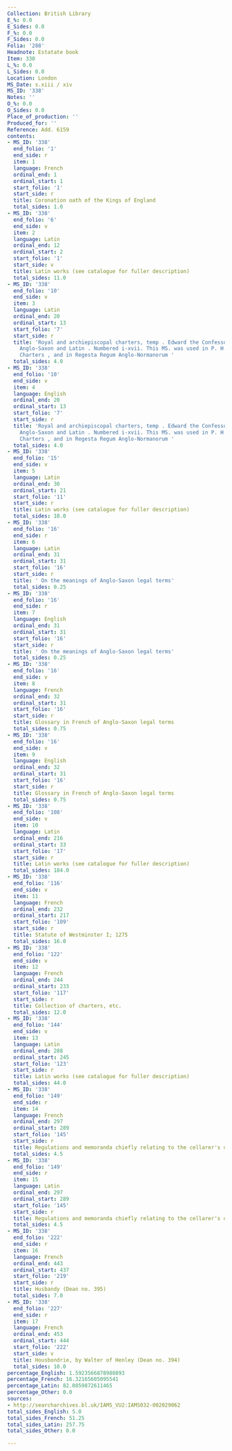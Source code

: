 ```yaml
---
Collection: British Library
E_%: 0.0
E_Sides: 0.0
F_%: 0.0
F_Sides: 0.0
Folia: '288'
Headnote: Estatate book
Item: 330
L_%: 0.0
L_Sides: 0.0
Location: London
MS_Date: s.xiii / xiv
MS_ID: '338'
Notes: ''
O_%: 0.0
O_Sides: 0.0
Place_of_production: ''
Produced_for: ''
Reference: Add. 6159
contents:
- MS_ID: '338'
  end_folio: '1'
  end_side: r
  item: 1
  language: French
  ordinal_end: 1
  ordinal_start: 1
  start_folio: '1'
  start_side: r
  title: Coronation oath of the Kings of England
  total_sides: 1.0
- MS_ID: '338'
  end_folio: '6'
  end_side: v
  item: 2
  language: Latin
  ordinal_end: 12
  ordinal_start: 2
  start_folio: '1'
  start_side: v
  title: Latin works (see catalogue for fuller description)
  total_sides: 11.0
- MS_ID: '338'
  end_folio: '10'
  end_side: v
  item: 3
  language: Latin
  ordinal_end: 20
  ordinal_start: 13
  start_folio: '7'
  start_side: r
  title: 'Royal and archiepiscopal charters, temp . Edward the Confessor - Henry II.
    Anglo-Saxon and Latin . Numbered i-xvii. This MS. was used in P. H. Sawyer, Anglo-Saxon
    Charters , and in Regesta Regum Anglo-Normanorum '
  total_sides: 4.0
- MS_ID: '338'
  end_folio: '10'
  end_side: v
  item: 4
  language: English
  ordinal_end: 20
  ordinal_start: 13
  start_folio: '7'
  start_side: r
  title: 'Royal and archiepiscopal charters, temp . Edward the Confessor - Henry II.
    Anglo-Saxon and Latin . Numbered i-xvii. This MS. was used in P. H. Sawyer, Anglo-Saxon
    Charters , and in Regesta Regum Anglo-Normanorum '
  total_sides: 4.0
- MS_ID: '338'
  end_folio: '15'
  end_side: v
  item: 5
  language: Latin
  ordinal_end: 30
  ordinal_start: 21
  start_folio: '11'
  start_side: r
  title: Latin works (see catalogue for fuller description)
  total_sides: 10.0
- MS_ID: '338'
  end_folio: '16'
  end_side: r
  item: 6
  language: Latin
  ordinal_end: 31
  ordinal_start: 31
  start_folio: '16'
  start_side: r
  title: ' On the meanings of Anglo-Saxon legal terms'
  total_sides: 0.25
- MS_ID: '338'
  end_folio: '16'
  end_side: r
  item: 7
  language: English
  ordinal_end: 31
  ordinal_start: 31
  start_folio: '16'
  start_side: r
  title: ' On the meanings of Anglo-Saxon legal terms'
  total_sides: 0.25
- MS_ID: '338'
  end_folio: '16'
  end_side: v
  item: 8
  language: French
  ordinal_end: 32
  ordinal_start: 31
  start_folio: '16'
  start_side: r
  title: Glossary in French of Anglo-Saxon legal terms
  total_sides: 0.75
- MS_ID: '338'
  end_folio: '16'
  end_side: v
  item: 9
  language: English
  ordinal_end: 32
  ordinal_start: 31
  start_folio: '16'
  start_side: r
  title: Glossary in French of Anglo-Saxon legal terms
  total_sides: 0.75
- MS_ID: '338'
  end_folio: '108'
  end_side: v
  item: 10
  language: Latin
  ordinal_end: 216
  ordinal_start: 33
  start_folio: '17'
  start_side: r
  title: Latin works (see catalogue for fuller description)
  total_sides: 184.0
- MS_ID: '338'
  end_folio: '116'
  end_side: v
  item: 11
  language: French
  ordinal_end: 232
  ordinal_start: 217
  start_folio: '109'
  start_side: r
  title: Statute of Westminster I; 1275
  total_sides: 16.0
- MS_ID: '338'
  end_folio: '122'
  end_side: v
  item: 12
  language: French
  ordinal_end: 244
  ordinal_start: 233
  start_folio: '117'
  start_side: r
  title: Collection of charters, etc.
  total_sides: 12.0
- MS_ID: '338'
  end_folio: '144'
  end_side: v
  item: 13
  language: Latin
  ordinal_end: 288
  ordinal_start: 245
  start_folio: '123'
  start_side: r
  title: Latin works (see catalogue for fuller description)
  total_sides: 44.0
- MS_ID: '338'
  end_folio: '149'
  end_side: r
  item: 14
  language: French
  ordinal_end: 297
  ordinal_start: 289
  start_folio: '145'
  start_side: r
  title: Regulations and memoranda chiefly relating to the cellarer's department
  total_sides: 4.5
- MS_ID: '338'
  end_folio: '149'
  end_side: r
  item: 15
  language: Latin
  ordinal_end: 297
  ordinal_start: 289
  start_folio: '145'
  start_side: r
  title: Regulations and memoranda chiefly relating to the cellarer's department
  total_sides: 4.5
- MS_ID: '338'
  end_folio: '222'
  end_side: r
  item: 16
  language: French
  ordinal_end: 443
  ordinal_start: 437
  start_folio: '219'
  start_side: r
  title: Husbandy (Dean no. 395)
  total_sides: 7.0
- MS_ID: '338'
  end_folio: '227'
  end_side: r
  item: 17
  language: French
  ordinal_end: 453
  ordinal_start: 444
  start_folio: '222'
  start_side: v
  title: Housbondrie, by Walter of Henley (Dean no. 394)
  total_sides: 10.0
percentage_English: 1.5923566878980893
percentage_French: 16.32165605095541
percentage_Latin: 82.0859872611465
percentage_Other: 0.0
sources:
- http://searcharchives.bl.uk/IAMS_VU2:IAMS032-002029062
total_sides_English: 5.0
total_sides_French: 51.25
total_sides_Latin: 257.75
total_sides_Other: 0.0

---
```

